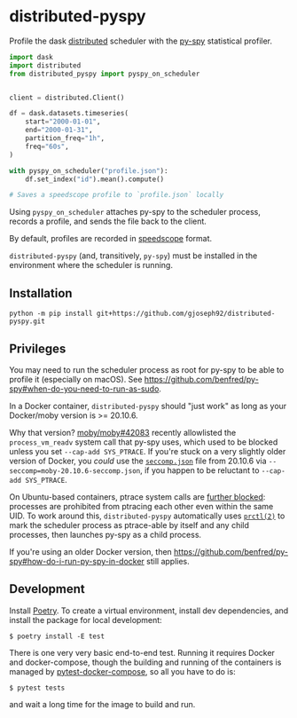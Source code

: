 # distributed-pyspy

Profile the dask [distributed](https://github.com/dask/distributed) scheduler with the [py-spy](https://github.com/benfred/py-spy) statistical profiler.

```python
import dask
import distributed
from distributed_pyspy import pyspy_on_scheduler


client = distributed.Client()

df = dask.datasets.timeseries(
    start="2000-01-01",
    end="2000-01-31",
    partition_freq="1h",
    freq="60s",
)

with pyspy_on_scheduler("profile.json"):
    df.set_index("id").mean().compute()

# Saves a speedscope profile to `profile.json` locally
```

Using `pyspy_on_scheduler` attaches py-spy to the scheduler process, records a profile, and sends the file back to the client.

By default, profiles are recorded in [speedscope](https://www.speedscope.app/) format.

`distributed-pyspy` (and, transitively, `py-spy`) must be installed in the environment where the scheduler is running.

## Installation

```
python -m pip install git+https://github.com/gjoseph92/distributed-pyspy.git
```

## Privileges

You may need to run the scheduler process as root for py-spy to be able to profile it (especially on macOS). See https://github.com/benfred/py-spy#when-do-you-need-to-run-as-sudo.

In a Docker container, `distributed-pyspy` should "just work" as long as your Docker/moby version is >= 20.10.6.

Why that version? [moby/moby#42083](https://github.com/moby/moby/pull/42083/files) recently allowlisted the `process_vm_readv` system call that py-spy uses, which used to be blocked unless you set `--cap-add SYS_PTRACE`. If you're stuck on a very slightly older version of Docker, you _could_ use the [`seccomp.json`](https://github.com/clubby789/moby/blob/d39b075302c27f77b2de413697a5aacb034d8286/profiles/seccomp/default.json) file from 20.10.6 via `--seccomp=moby-20.10.6-seccomp.json`, if you happen to be reluctant to `--cap-add SYS_PTRACE`.

On Ubuntu-based containers, ptrace system calls are [further blocked](https://www.kernel.org/doc/Documentation/admin-guide/LSM/Yama.rst): processes are prohibited from ptracing each other even within the same UID. To work around this, `distributed-pyspy` automatically uses [`prctl(2)`](https://man7.org/linux/man-pages/man2/prctl.2.html) to mark the scheduler process as ptrace-able by itself and any child processes, then launches py-spy as a child process.

If you're using an older Docker version, then https://github.com/benfred/py-spy#how-do-i-run-py-spy-in-docker still applies.

## Development

Install [Poetry](https://python-poetry.org/docs/#installation). To create a virtual environment, install dev dependencies, and install the package for local development:

```
$ poetry install -E test
```

There is one very very basic end-to-end test. Running it requires Docker and docker-compose, though the building and running of the containers is managed by [pytest-docker-compose](https://github.com/pytest-docker-compose/pytest-docker-compose), so all you have to do is:

```
$ pytest tests
```
and wait a long time for the image to build and run.
